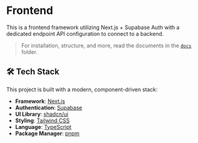 # Frontend

This is a frontend framework utilizing Next.js + Supabase Auth with a dedicated endpoint API configuration to connect to a backend.

> For installation, structure, and more, read the documents in the [`docs`](./docs/) folder.

## 🛠️ Tech Stack

This project is built with a modern, component-driven stack:

- **Framework**: [Next.js](https://nextjs.org/)
- **Authentication**: [Supabase](https://supabase.io/)
- **UI Library**: [shadcn/ui](https://ui.shadcn.com/)
- **Styling**: [Tailwind CSS](https://tailwindcss.com/)
- **Language**: [TypeScript](https://www.typescriptlang.org/)
- **Package Manager**: [pnpm](https://pnpm.io/)
